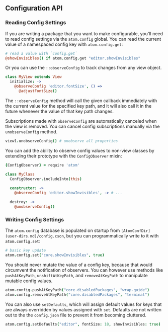 ## Configuration API

### Reading Config Settings

If you are writing a package that you want to make configurable, you'll need to
read config settings via the `atom.config` global. You can read the current
value of a namespaced config key with `atom.config.get`:

```coffeescript
# read a value with `config.get`
@showInvisibles() if atom.config.get "editor.showInvisibles"
```

Or you can use the `::observeConfig` to track changes from any view object.

```coffeescript
class MyView extends View
  initialize: ->
    @observeConfig 'editor.fontSize', () =>
      @adjustFontSize()
```

The `::observeConfig` method will call the given callback immediately with the
current value for the specified key path, and it will also call it in the future
whenever the value of that key path changes.

Subscriptions made with `observeConfig` are automatically canceled when the
view is removed. You can cancel config subscriptions manually via the
`unobserveConfig` method.

```coffeescript
view1.unobserveConfig() # unobserve all properties
```

You can add the ability to observe config values to non-view classes by
extending their prototype with the `ConfigObserver` mixin:

```coffeescript
{ConfigObserver} = require 'atom'

class MyClass
  ConfigObserver.includeInto(this)
  
  constructor: ->
    @observeConfig 'editor.showInvisibles', -> # ...

  destroy: ->
    @unobserveConfig()
```

### Writing Config Settings

The `atom.config` database is populated on startup from `[AtomConfDir](user-dirs.md)/config.cson`,
but you can programmatically write to it with `atom.config.set`:

```coffeescript
# basic key update
atom.config.set("core.showInvisibles", true)
```

You should never mutate the value of a config key, because that would circumvent
the notification of observers. You can however use methods like `pushAtKeyPath`,
`unshiftAtKeyPath`, and `removeAtKeyPath` to manipulate mutable config values.

```coffeescript
atom.config.pushAtKeyPath("core.disabledPackages", "wrap-guide")
atom.config.removeAtKeyPath("core.disabledPackages", "terminal")
```

You can also use `setDefaults`, which will assign default values for keys that
are always overridden by values assigned with `set`. Defaults are not written
out to the the `config.json` file to prevent it from becoming cluttered.

```coffeescript
atom.config.setDefaults("editor", fontSize: 18, showInvisibles: true)
```
